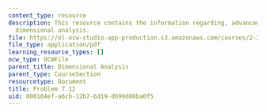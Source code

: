 ```yaml
---
content_type: resource
description: This resource contains the information regarding, advanced fluid mechanics,
  dimensional analysis.
file: https://ol-ocw-studio-app-production.s3.amazonaws.com/courses/2-25-advanced-fluid-mechanics-fall-2013/000164efa6cb12b76d19d699d80ba0f5_MIT2_25F13_Shapi7.12_Prob.pdf
file_type: application/pdf
learning_resource_types: []
ocw_type: OCWFile
parent_title: Dimensional Analysis
parent_type: CourseSection
resourcetype: Document
title: Problem 7.12
uid: 000164ef-a6cb-12b7-6d19-d699d80ba0f5
---
```

